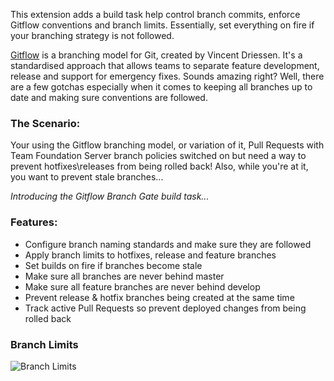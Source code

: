 This extension adds a build task help control branch commits, enforce Gitflow conventions and branch limits. Essentially, set everything on fire if your branching strategy is not followed.

[Gitflow](http://nvie.com/posts/a-successful-git-branching-model/) is a branching model for Git, created by Vincent Driessen. It's a standardised approach that allows teams to separate feature development, release and support for emergency fixes. Sounds amazing right? Well, there are a few gotchas especially when it comes to keeping all branches up to date and making sure conventions are followed.

### The Scenario:

Your using the Gitflow branching model, or variation of it, Pull Requests with Team Foundation Server branch policies switched on but need a way to prevent hotfixes\releases from being rolled back! Also, while you're at it, you want to prevent stale branches...

*Introducing the Gitflow Branch Gate build task...*

### Features:
- Configure branch naming standards and make sure they are followed
- Apply branch limits to hotfixes, release and feature branches
- Set builds on fire if branches become stale
- Make sure all branches are never behind master
- Make sure all feature branches are never behind develop
- Prevent release & hotfix branches being created at the same time
- Track active Pull Requests so prevent deployed changes from being rolled back

### Branch Limits

![Branch Limits](https://raw.githubusercontent.com/kerwinc/VSTSTasks/master/Tasks/GitflowBranchGate/images/Limits.png "Gitflow Branch Limits")
